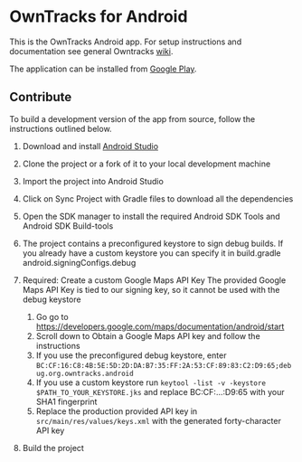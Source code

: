 OwnTracks for Android
=======

This is the OwnTracks Android app. 
For setup instructions and documentation see general Owntracks [wiki](https://github.com/owntracks/owntracks/wiki/Android).

The application can be installed from [Google Play](https://play.google.com/store/apps/details?id=org.owntracks.android). 

## Contribute 
To build a development version of the app from source, follow the instructions outlined below. 

1. Download and install [Android Studio](http://developer.android.com/sdk/index.html)
2. Clone the project or a fork of it to your local development machine
3. Import the project into Android Studio
4. Click on Sync Project with Gradle files to download all the dependencies
5. Open the SDK manager to install the required Android SDK Tools and Android SDK Build-tools
6. The project contains a preconfigured keystore to sign debug builds. If you already have a custom keystore you can specify it in build.gradle android.signingConfigs.debug
8. Required: Create a custom Google Maps API Key
    The provided Google Maps API Key is tied to our signing key, so it cannot be used with the debug keystore
	1. Go go to https://developers.google.com/maps/documentation/android/start
	2. Scroll down to Obtain a Google Maps API key and follow the instructions
	3. If you use the preconfigured debug keystore, enter ```BC:CF:16:C8:4B:5E:5D:2D:DA:B7:35:FF:2A:53:CF:89:83:C2:D9:65;debug.org.owntracks.android```
	4. If you use a custom keystore run ```keytool -list -v -keystore $PATH_TO_YOUR_KEYSTORE.jks``` and replace BC:CF:...:D9:65 with your SHA1 fingerprint
	5. Replace the production provided API key in ```src/main/res/values/keys.xml``` with the generated forty-character API key

10. Build the project
